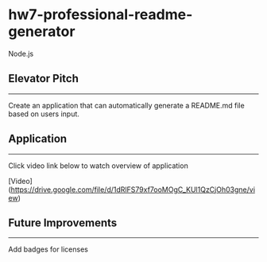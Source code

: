 # hw7-professional-readme-generator
Node.js

## Elevator Pitch
---
Create an application that can automatically generate a README.md file based on users input.  

## Application
---
Click video link below to watch overview of application  

[Video] (https://drive.google.com/file/d/1dRlFS79xf7ooMOgC_KUl1QzCjOh03gne/view)

## Future Improvements
---
Add badges for licenses 